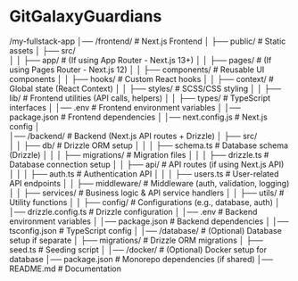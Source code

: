 # GitGalaxyGuardians

/my-fullstack-app
│── /frontend/             # Next.js Frontend
│   ├── public/            # Static assets
│   ├── src/               
│   │   ├── app/           # (If using App Router - Next.js 13+)
│   │   ├── pages/         # (If using Pages Router - Next.js 12)
│   │   ├── components/    # Reusable UI components
│   │   ├── hooks/         # Custom React hooks
│   │   ├── context/       # Global state (React Context)
│   │   ├── styles/        # SCSS/CSS styling
│   │   ├── lib/           # Frontend utilities (API calls, helpers)
│   │   ├── types/         # TypeScript interfaces
│   │── .env               # Frontend environment variables
│   │── package.json       # Frontend dependencies
│   │── next.config.js     # Next.js config
│   
│── /backend/              # Backend (Next.js API routes + Drizzle)
│   ├── src/               
│   │   ├── db/            # Drizzle ORM setup
│   │   │   ├── schema.ts  # Database schema (Drizzle)
│   │   │   ├── migrations/ # Migration files
│   │   │   ├── drizzle.ts # Database connection setup
│   │   ├── api/           # API routes (if using Next.js API)
│   │   │   ├── auth.ts    # Authentication API
│   │   │   ├── users.ts   # User-related API endpoints
│   │   ├── middleware/    # Middleware (auth, validation, logging)
│   │   ├── services/      # Business logic & API service handlers
│   │   ├── utils/         # Utility functions
│   │   ├── config/        # Configurations (e.g., database, auth)
│   │── drizzle.config.ts  # Drizzle configuration
│   │── .env               # Backend environment variables
│   │── package.json       # Backend dependencies
│   │── tsconfig.json      # TypeScript config
│
│── /database/             # (Optional) Database setup if separate
│   ├── migrations/        # Drizzle ORM migrations
│   ├── seed.ts            # Seeding script
│
│── /docker/               # (Optional) Docker setup for database
│── package.json           # Monorepo dependencies (if shared)
│── README.md              # Documentation

